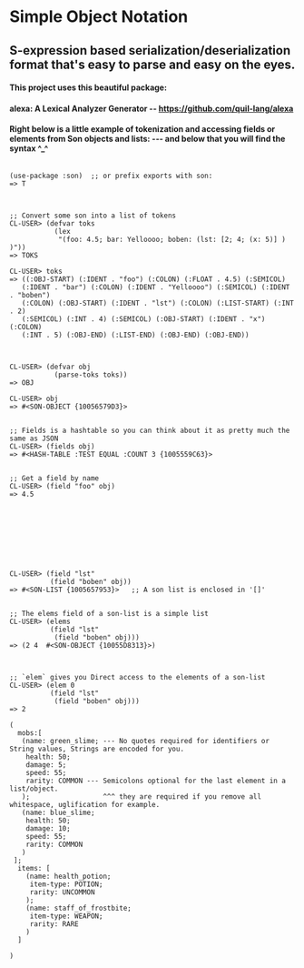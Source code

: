 # Simple Object Notation
## S-expression based serialization/deserialization format that's easy to parse and easy on the eyes.

#### This project uses this beautiful package:
####  alexa: A Lexical Analyzer Generator -- https://github.com/quil-lang/alexa

#### Right below is a little example of tokenization and accessing fields or elements from Son objects and lists:  --- and below that you will find the syntax  ^_^
```

(use-package :son)  ;; or prefix exports with son:
=> T



;; Convert some son into a list of tokens
CL-USER> (defvar toks
           (lex 
            "(foo: 4.5; bar: Yelloooo; boben: (lst: [2; 4; (x: 5)] ) )"))
=> TOKS

CL-USER> toks
=> ((:OBJ-START) (:IDENT . "foo") (:COLON) (:FLOAT . 4.5) (:SEMICOL)
   (:IDENT . "bar") (:COLON) (:IDENT . "Yelloooo") (:SEMICOL) (:IDENT . "boben")
   (:COLON) (:OBJ-START) (:IDENT . "lst") (:COLON) (:LIST-START) (:INT . 2)
   (:SEMICOL) (:INT . 4) (:SEMICOL) (:OBJ-START) (:IDENT . "x") (:COLON)
   (:INT . 5) (:OBJ-END) (:LIST-END) (:OBJ-END) (:OBJ-END))



CL-USER> (defvar obj
           (parse-toks toks))
=> OBJ

CL-USER> obj
=> #<SON-OBJECT {10056579D3}>


;; Fields is a hashtable so you can think about it as pretty much the same as JSON
CL-USER> (fields obj)
=> #<HASH-TABLE :TEST EQUAL :COUNT 3 {1005559C63}> 


;; Get a field by name
CL-USER> (field "foo" obj)
=> 4.5









CL-USER> (field "lst"
          (field "boben" obj))
=> #<SON-LIST {1005657953}>   ;; A son list is enclosed in '[]'


;; The elems field of a son-list is a simple list
CL-USER> (elems 
          (field "lst"
           (field "boben" obj)))
=> (2 4  #<SON-OBJECT {10055D8313}>) 



;; `elem` gives you Direct access to the elements of a son-list
CL-USER> (elem 0        
          (field "lst"
           (field "boben" obj)))
=> 2

```

```
(
  mobs:[
   (name: green_slime; --- No quotes required for identifiers or String values, Strings are encoded for you.
    health: 50;
    damage: 5;
    speed: 55;
    rarity: COMMON --- Semicolons optional for the last element in a list/object. 
   );                  ^^^ they are required if you remove all whitespace, uglification for example.
   (name: blue_slime;
    health: 50;
    damage: 10;
    speed: 55;
    rarity: COMMON    
   )
 ];
  items: [
    (name: health_potion;
     item-type: POTION;
     rarity: UNCOMMON
    );
    (name: staff_of_frostbite;
     item-type: WEAPON;
     rarity: RARE
    )
  ]
  
)
```


